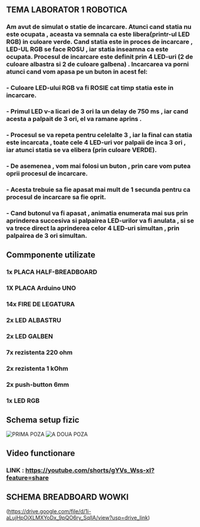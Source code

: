 ## TEMA LABORATOR 1 ROBOTICA

### Am avut de simulat o statie de incarcare. Atunci cand statia nu este ocupata , aceasta va semnala ca este libera(printr-ul LED RGB) in culoare verde. Cand statia este in proces de incarcare , LED-UL RGB se face ROSU , iar statia inseamna ca este ocupata. Procesul de incarcare este definit prin 4 LED-uri (2 de culoare albastra si 2 de culoare galbena) . Incarcarea va porni atunci cand vom apasa pe un buton in acest fel:

### - Culoare LED-ului RGB va fi ROSIE cat timp statia este in incarcare.

### - Primul LED v-a licari de 3 ori la un delay de 750 ms , iar cand acesta a palpait de 3 ori, el va ramane aprins .

### - Procesul se va repeta pentru celelalte 3 , iar la final can statia este incarcata , toate cele 4 LED-uri vor palpaii de inca 3 ori , iar atunci statia se va elibera (prin culoare VERDE).

### - De asemenea , vom mai folosi un buton , prin care vom putea oprii procesul de incarcare.

### - Acesta trebuie sa fie apasat mai mult de 1 secunda pentru ca procesul de incarcare sa fie oprit.

### - Cand butonul va fi apasat , animatia enumerata mai sus prin aprinderea succesiva si palpairea LED-urilor va fi anulata , si se va trece direct la aprinderea celor 4 LED-uri simultan , prin palpairea de 3 ori simultan.

## Commponente utilizate

### 1x PLACA HALF-BREADBOARD

### 1X PLACA Arduino UNO

### 14x FIRE DE LEGATURA

### 2x LED ALBASTRU

### 2x LED GALBEN

### 7x rezistenta 220 ohm

### 2x rezistenta 1 kOhm

### 2x push-button 6mm

### 1x LED RGB

## Schema setup fizic

![PRIMA POZA](https://drive.google.com/file/d/1Tdl-SUmc9GdQpKzfQflU450UmMDEgLCX/view?usp=drive_link)
![A DOUA POZA](https://drive.google.com/file/d/1uMUeX_PArDzQObgunef8zAoydCBzRS6Q/view?usp=drive_link)

## Video functionare

### LINK : https://youtube.com/shorts/gYVs_Wss-xI?feature=share

## SCHEMA BREADBOARD WOWKI

(https://drive.google.com/file/d/1i-aLujHpOjXLMXYoDx_9pQO6ry_SqllA/view?usp=drive_link)
